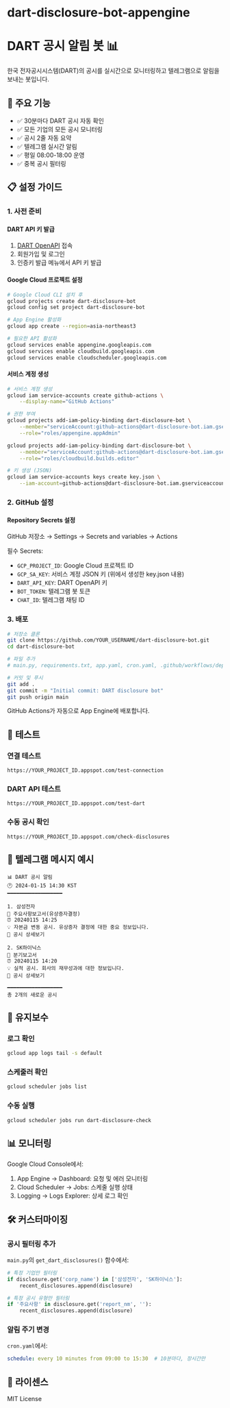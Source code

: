 # dart-disclosure-bot-appengine

# DART 공시 알림 봇 📊

한국 전자공시시스템(DART)의 공시를 실시간으로 모니터링하고 텔레그램으로 알림을 보내는 봇입니다.

## 🚀 주요 기능

- ✅ 30분마다 DART 공시 자동 확인
- ✅ 모든 기업의 모든 공시 모니터링
- ✅ 공시 2줄 자동 요약
- ✅ 텔레그램 실시간 알림
- ✅ 평일 08:00-18:00 운영
- ✅ 중복 공시 필터링

## 📋 설정 가이드

### 1. 사전 준비

#### DART API 키 발급
1. [DART OpenAPI](https://opendart.fss.or.kr/) 접속
2. 회원가입 및 로그인
3. 인증키 발급 메뉴에서 API 키 발급

#### Google Cloud 프로젝트 설정
```bash
# Google Cloud CLI 설치 후
gcloud projects create dart-disclosure-bot
gcloud config set project dart-disclosure-bot

# App Engine 활성화
gcloud app create --region=asia-northeast3

# 필요한 API 활성화
gcloud services enable appengine.googleapis.com
gcloud services enable cloudbuild.googleapis.com
gcloud services enable cloudscheduler.googleapis.com
```

#### 서비스 계정 생성
```bash
# 서비스 계정 생성
gcloud iam service-accounts create github-actions \
    --display-name="GitHub Actions"

# 권한 부여
gcloud projects add-iam-policy-binding dart-disclosure-bot \
    --member="serviceAccount:github-actions@dart-disclosure-bot.iam.gserviceaccount.com" \
    --role="roles/appengine.appAdmin"

gcloud projects add-iam-policy-binding dart-disclosure-bot \
    --member="serviceAccount:github-actions@dart-disclosure-bot.iam.gserviceaccount.com" \
    --role="roles/cloudbuild.builds.editor"

# 키 생성 (JSON)
gcloud iam service-accounts keys create key.json \
    --iam-account=github-actions@dart-disclosure-bot.iam.gserviceaccount.com
```

### 2. GitHub 설정

#### Repository Secrets 설정
GitHub 저장소 → Settings → Secrets and variables → Actions

필수 Secrets:
- `GCP_PROJECT_ID`: Google Cloud 프로젝트 ID
- `GCP_SA_KEY`: 서비스 계정 JSON 키 (위에서 생성한 key.json 내용)
- `DART_API_KEY`: DART OpenAPI 키
- `BOT_TOKEN`: 텔레그램 봇 토큰
- `CHAT_ID`: 텔레그램 채팅 ID

### 3. 배포

```bash
# 저장소 클론
git clone https://github.com/YOUR_USERNAME/dart-disclosure-bot.git
cd dart-disclosure-bot

# 파일 추가
# main.py, requirements.txt, app.yaml, cron.yaml, .github/workflows/deploy.yml

# 커밋 및 푸시
git add .
git commit -m "Initial commit: DART disclosure bot"
git push origin main
```

GitHub Actions가 자동으로 App Engine에 배포합니다.

## 🧪 테스트

### 연결 테스트
```
https://YOUR_PROJECT_ID.appspot.com/test-connection
```

### DART API 테스트
```
https://YOUR_PROJECT_ID.appspot.com/test-dart
```

### 수동 공시 확인
```
https://YOUR_PROJECT_ID.appspot.com/check-disclosures
```

## 📱 텔레그램 메시지 예시

```
📊 DART 공시 알림
🕐 2024-01-15 14:30 KST
━━━━━━━━━━━━━━━━━━

1. 삼성전자
📄 주요사항보고서(유상증자결정)
⏰ 20240115 14:25
💡 자본금 변동 공시. 유상증자 결정에 대한 중요 정보입니다.
🔗 공시 상세보기

2. SK하이닉스
📄 분기보고서
⏰ 20240115 14:20
💡 실적 공시. 회사의 재무성과에 대한 정보입니다.
🔗 공시 상세보기

━━━━━━━━━━━━━━━━━━
총 2개의 새로운 공시
```

## 🔧 유지보수

### 로그 확인
```bash
gcloud app logs tail -s default
```

### 스케줄러 확인
```bash
gcloud scheduler jobs list
```

### 수동 실행
```bash
gcloud scheduler jobs run dart-disclosure-check
```

## 📊 모니터링

Google Cloud Console에서:
1. App Engine → Dashboard: 요청 및 에러 모니터링
2. Cloud Scheduler → Jobs: 스케줄 실행 상태
3. Logging → Logs Explorer: 상세 로그 확인

## 🛠️ 커스터마이징

### 공시 필터링 추가
`main.py`의 `get_dart_disclosures()` 함수에서:
```python
# 특정 기업만 필터링
if disclosure.get('corp_name') in ['삼성전자', 'SK하이닉스']:
    recent_disclosures.append(disclosure)

# 특정 공시 유형만 필터링  
if '주요사항' in disclosure.get('report_nm', ''):
    recent_disclosures.append(disclosure)
```

### 알림 주기 변경
`cron.yaml`에서:
```yaml
schedule: every 10 minutes from 09:00 to 15:30  # 10분마다, 장시간만
```

## 📝 라이센스

MIT License
